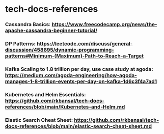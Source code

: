# tech-docs-references

### Cassandra Basics: https://www.freecodecamp.org/news/the-apache-cassandra-beginner-tutorial/
### DP Patterns: https://leetcode.com/discuss/general-discussion/458695/dynamic-programming-patterns#Minimum-(Maximum)-Path-to-Reach-a-Target
### Kafka Scaling to 1.8 trillion per day, use case study at agoda: https://medium.com/agoda-engineering/how-agoda-manages-1-8-trillion-events-per-day-on-kafka-1d6c3f4a7ad1
### Kubernetes and Helm Essentials: https://github.com/rkbansal/tech-docs-references/blob/main/Kubernetes-and-Helm.md
### Elastic Search Cheat Sheet: https://github.com/rkbansal/tech-docs-references/blob/main/elastic-search-cheat-sheet.md
